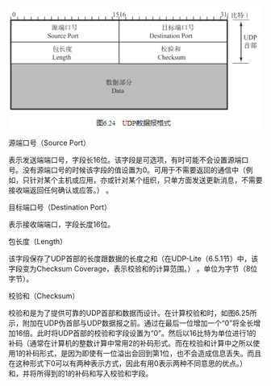 

![](../markdown_import_image/import-2023-01-14-16-15-53.png)

源端口号（Source Port）

表示发送端端口号，字段长16位。该字段是可选项，有时可能不会设置源端口号。没有源端口号的时候该字段的值设置为0。可用于不需要返回的通信中（例如，只针对某个主机或应用，亦或针对某个组织，只单方面发送更新消息，不需要接收端返回任何确认或应答。） 。

目标端口号（Destination Port）

表示接收端端口，字段长度16位。

包长度（Length）

该字段保存了UDP首部的长度跟数据的长度之和（在UDP-Lite（6.5.1节）中，该字段变为Checksum Coverage，表示校验和的计算范围。） 。单位为字节（8位字节）。

校验和（Checksum）

校验和是为了提供可靠的UDP首部和数据而设计。在计算校验和时，如图6.25所示，附加在UDP伪首部与UDP数据报之前。通过在最后一位增加一个“0”将全长增加16倍。此时将UDP首部的校验和字段设置为“0”。然后以16比特为单位进行1的补码（通常在计算机的整数计算中常用2的补码形式。而在校验和计算中之所以使用1的补码形式，是因为即使有一位溢出会回到第1位，也不会造成信息丢失。而且在这种形式下0可以有两种表示方式，因此有用0表示两种不同意思的优点。） 和，并将所得到的1的补码和写入校验和字段。
